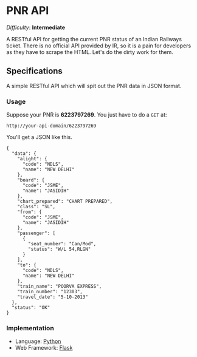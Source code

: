PNR API
=======

_Difficulty_: __Intermediate__

A RESTful API for getting the current PNR status of an Indian Railways ticket. There is no official API provided by IR, so it is a pain for developers as they have to scrape the HTML. Let's do the dirty work for them.

## Specifications ##

A simple RESTful API which will spit out the PNR data in JSON format.

### Usage ###

Suppose your PNR is __6223797269__. You just have to do a ``GET`` at:

```
http://your-api-domain/6223797269
```

You'll get a JSON like this.

```
{
  "data": {
    "alight": {
      "code": "NDLS", 
      "name": "NEW DELHI"
    }, 
    "board": {
      "code": "JSME", 
      "name": "JASIDIH"
    }, 
    "chart_prepared": "CHART PREPARED", 
    "class": "SL", 
    "from": {
      "code": "JSME", 
      "name": "JASIDIH"
    }, 
    "passenger": [
      {
        "seat_number": "Can/Mod", 
        "status": "W/L 54,RLGN"
      }
    ], 
    "to": {
      "code": "NDLS", 
      "name": "NEW DELHI"
    }, 
    "train_name": "POORVA EXPRESS", 
    "train_number": "12303", 
    "travel_date": "5-10-2013"
  }, 
  "status": "OK"
}
```

### Implementation ###

* Language: [Python](http://python.org)
* Web Framework: [Flask](http://flask.poocoo.org)

